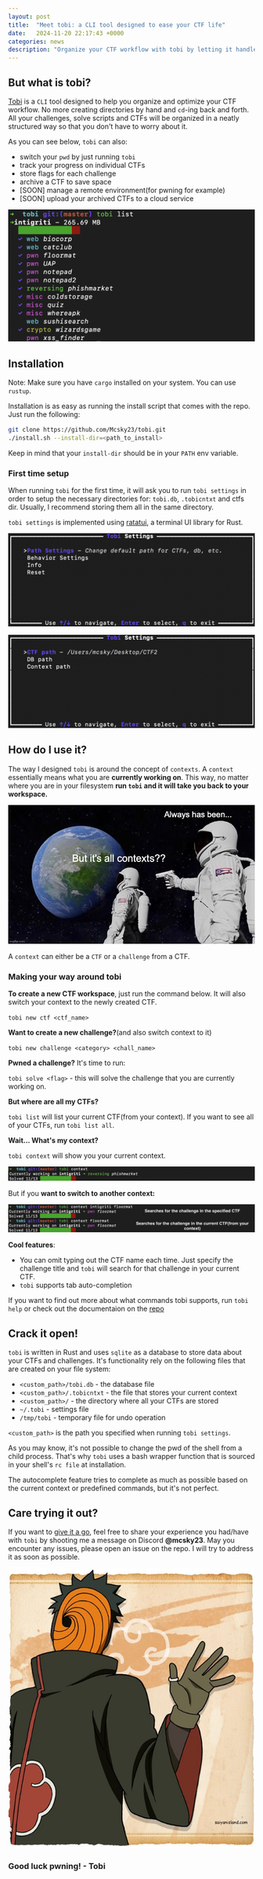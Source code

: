 ```yaml
---
layout: post
title:  "Meet tobi: a CLI tool designed to ease your CTF life"
date:   2024-11-20 22:17:43 +0000
categories: news
description: "Organize your CTF workflow with tobi by letting it handle your workspace setup!"
---
```


## But what is tobi?

[Tobi](https://github.com/Mcsky23/tobi) is a `CLI` tool designed to help you organize and optimize your CTF workflow. No more creating directories by hand and `cd`-ing back and forth. All your challenges, solve scripts and CTFs will be organized in a neatly structured way so that you don't have to worry about it. 

As you can see below, `tobi` can also:
- switch your `pwd` by just running `tobi`
- track your progress on individual CTFs
- store flags for each challenge
- archive a CTF to save space
- [SOON] manage a remote environment(for pwning for example)
- [SOON] upload your archived CTFs to a cloud service

![tobi_list](/img/tobi-release/tobi_list.png)

## Installation

Note: Make sure you have `cargo` installed on your system. You can use `rustup`.

Installation is as easy as running the install script that comes with the repo. Just run the following:
```bash
git clone https://github.com/Mcsky23/tobi.git
./install.sh --install-dir=<path_to_install>
```

Keep in mind that your `install-dir` should be in your `PATH` env variable.

### First time setup

When running `tobi` for the first time, it will ask you to run `tobi settings` in order to setup the necessary directories for: `tobi.db`, `.tobicntxt` and ctfs dir. Usually, I recommend storing them all in the same directory.

`tobi settings` is implemented using [ratatui](https://ratatui.rs), a terminal UI library for Rust.

![main_menu](/img/tobi-release/main_menu_settings.png)

![path_settings](/img/tobi-release/path_settings.png)

## How do I use it?

The way I designed `tobi` is around the concept of `contexts`. A `context` essentially means what you are **currently working on**. This way, no matter where you are in your filesystem **run `tobi` and it will take you back to your workspace.**

![context_meme](/img/tobi-release/context_meme.jpg)


A `context` can either be a `CTF` or a `challenge` from a CTF.

### Making your way around tobi

**To create a new CTF workspace**, just run the command below. It will also switch your context to the newly created CTF.

`tobi new ctf <ctf_name>`

**Want to create a new challenge?**(and also switch context to it)

`tobi new challenge <category> <chall_name>`

**Pwned a challenge?** It's time to run:

`tobi solve <flag>` - this will solve the challenge that you are currently working on.

**But where are all my CTFs?** 

`tobi list` will list your current CTF(from your context). 
If you want to see all of your CTFs, run `tobi list all`.

**Wait... What's my context?**

`tobi context` will show you your current context.

![tobi_context](/img/tobi-release/tobi_context.png)

But if you **want to switch to another context:**

![tobi_context_switch](/img/tobi-release/tobi_context_switch1.png)

**Cool features**: 
- You can omit typing out the CTF name each time. Just specify the challenge title and `tobi` will search for that challenge in your current CTF.
- `tobi` supports tab auto-completion

If you want to find out more about what commands tobi supports, run `tobi help` or check out the documentaion on the [repo](https://github.com/Mcsky23/tobi)

## Crack it open!

`tobi` is written in Rust and uses `sqlite` as a database to store data about your CTFs and challenges. It's functionality rely on the following files that are created on your file system:
- `<custom_path>/tobi.db` - the database file
- `<custom_path>/.tobicntxt` - the file that stores your current context
- `<custom_path>/` - the directory where all your CTFs are stored
- `~/.tobi` - settings file
- `/tmp/tobi` - temporary file for undo operation

`<custom_path>` is the path you specified when running `tobi settings`.

As you may know, it's not possible to change the pwd of the shell from a child process. That's why `tobi` uses a bash wrapper function that is sourced in your shell's `rc file` at installation.

The autocomplete feature tries to complete as much as possible based on the current context or predefined commands, but it's not perfect.


## Care trying it out?

If you want to [give it a go](https://github.com/Mcsky23/tobi), feel free to share your experience you had/have with `tobi` by shooting me a message on Discord **@mcsky23**. May you encounter any issues, please open an issue on the repo. I will try to address it as soon as possible.

![tobi](/img/tobi-release/tobi.jpg)

### Good luck pwning! - Tobi